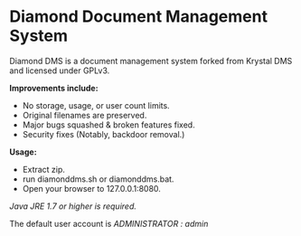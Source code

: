 # Diamond Document Management System
Diamond DMS is a document management system forked from Krystal DMS and licensed under GPLv3.

**Improvements include:**
* No storage, usage, or user count limits.
* Original filenames are preserved.
* Major bugs squashed & broken features fixed.
* Security fixes (Notably, backdoor removal.)

**Usage:**
* Extract zip.
* run diamonddms.sh or diamonddms.bat.
* Open your browser to 127.0.0.1:8080.

*Java JRE 1.7 or higher is required.*

The default user account is *ADMINISTRATOR : admin*
